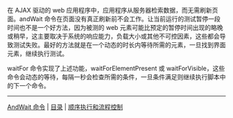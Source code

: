 在 AJAX 驱动的 web 应用程序中，应用程序从服务器检索数据，而无需刷新页面。andWait 命令在页面没有真正刷新前不会工作。让当前运行的测试暂停一段时间也不是一个好方法，因为被测的 web 元素可能比预定的暂停时间出现的略晚或稍早，这主要取决于系统的响应能力，负载大小或其他不可控因素，这些都会导致测试失败。最好的方法就是在一个动态的时长内等待所需的元素，一旦找到界面元素，继续执行测试。

waitFor 命令实现了上述功能，waitForElementPresent 或 waitForVisible，这些命令会动态的等待，每隔一秒会检查所需的条件，一旦条件满足则继续执行脚本中的下一个命令。

---
[AndWait 命令](AndWait.md) | [目录](README.md) | [顺序执行和流程控制](Flow.md)
